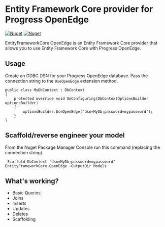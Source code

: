 # Entity Framework Core provider for Progress OpenEdge

[![Nuget](https://img.shields.io/nuget/v/EntityFrameworkCore.OpenEdge.svg)](https://www.nuget.org/packages/EntityFrameworkCore.OpenEdge)
[![Nuget](https://img.shields.io/nuget/dt/EntityFrameworkCore.OpenEdge.svg)](https://www.nuget.org/packages/EntityFrameworkCore.OpenEdge)

EntityFrameworkCore.OpenEdge is an Entity Framework Core provider that allows you to use Entity Framework Core with Progress OpenEdge.

## Usage

Create an ODBC DSN for your Progress OpenEdge database. Pass the connection string to the `UseOpenEdge` extension method.

    public class MyDbContext : DbContext
    {
        protected override void OnConfiguring(DbContextOptionsBuilder optionsBuilder)
        {
            optionsBuilder.UseOpenEdge("dsn=MyDb;password=mypassword");
        }
    }
 
## Scaffold/reverse engineer your model
 
From the Nuget Package Manager Console run this command (replacing the connection string).
 
     Scaffold-DbContext "dsn=MyDb;password=mypassword" EntityFrameworkCore.OpenEdge -OutputDir Models
     
     
## What's working?

- Basic Queries
- Joins
- Inserts
- Updates
- Deletes
- Scaffolding
